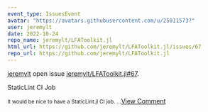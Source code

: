 ```yaml
---
event_type: IssuesEvent
avatar: "https://avatars.githubusercontent.com/u/25011573?"
user: jeremylt
date: 2022-10-24
repo_name: jeremylt/LFAToolkit.jl
html_url: https://github.com/jeremylt/LFAToolkit.jl/issues/67
repo_url: https://github.com/jeremylt/LFAToolkit.jl
---
```


<a href='https://github.com/jeremylt' target='_blank'>jeremylt</a> open issue <a href='https://github.com/jeremylt/LFAToolkit.jl/issues/67' target='_blank'>jeremylt/LFAToolkit.jl#67</a>.

<p>StaticLint CI Job</p><small>It would be nice to have a StaticLint.jl CI job....</small><a href='https://github.com/jeremylt/LFAToolkit.jl/issues/67' target='_blank'>View Comment</a>